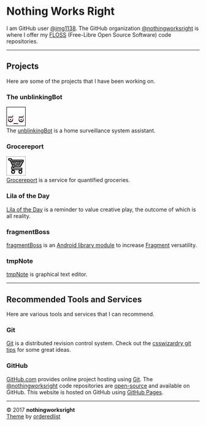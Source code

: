 # Nothing Works Right  

I am GitHub user [@jmg1138](https://github.com/jmg1138). The GitHub organization [@nothingworksright](https://github.com/nothingworksright) is where I offer my [FLOSS](https://www.gnu.org/philosophy/floss-and-foss.en.html) (Free-Libre Open Source Software) code repositories.  

___

## Projects  

Here are some of the projects that I have been working on.  

### The unblinkingBot  
![unblinkingBot logo](img/unblinkingbot_50x50.png)  
The [unblinkingBot](https://www.unblinkingBot.com) is a home surveillance system assistant.  


### Grocereport  
![Grocereport logo](img/grocereport_50x50.png)  
[Grocereport](http://www.Grocereport.com) is a service for quantified groceries.  


### Lila of the Day  
[Lila of the Day](http://www.LilaOfTheDay.com) is a reminder to value creative play, the outcome of which is all reality.  

### fragmentBoss  
[fragmentBoss](https://github.com/nothingworksright/fragmentBoss/wiki) is an [Android library module](https://developer.android.com/studio/projects/android-library.html) to increase [Fragment](https://developer.android.com/guide/components/fragments.html) versatility.  

### tmpNote  
[tmpNote](http://tmpnote.com/) is graphical text editor.

___

## Recommended Tools and Services  

Here are various tools and services that I can recommend.  

### Git  

[Git](https://git-scm.com/) is a distributed revision control system. Check out the [csswizardry git tips](https://github.com/csswizardry/csswizardry.github.com/issues/66) for some great ideas.  

### GitHub  

[GitHub.com](https://github.com/) provides online project hosting using [Git](https://git-scm.com/). The [@nothingworksright](https://github.com/nothingworksright) code repositories are [open-source](https://github.com/open-source) and available on GitHub. This website is hosted on GitHub using [GitHub Pages](https://pages.github.com/).  

___

&copy; 2017 __nothingworksright__  
[Theme](https://github.com/orderedlist/minimal) by [orderedlist](https://github.com/orderedlist)  
